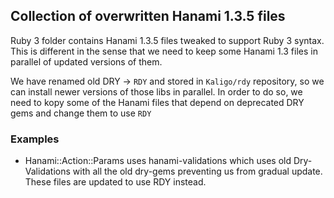 ## Collection of overwritten Hanami 1.3.5 files

Ruby 3 folder contains Hanami 1.3.5 files tweaked to support Ruby 3 syntax.
This is different in the sense that we need to keep some Hanami 1.3 files in parallel
of updated versions of them.

We have renamed old DRY -> `RDY` and stored in `Kaligo/rdy` repository, so we can install newer versions of those libs in parallel. In order to do so, we need to kopy some of the Hanami files that depend on deprecated DRY gems and change them to use `RDY`

### Examples

- Hanami::Action::Params uses hanami-validations which uses old Dry-Validations with all the old dry-gems preventing us from gradual update. These files are updated to use RDY instead.
